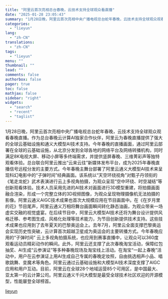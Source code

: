 ```yaml
---
title: "阿里云首次亮相总台春晚，云技术支持全球观众看直播"
date: "2025-01-28 23:05:43"
summary: "1月28日晚，阿里云首次亮相中央广播电视总台蛇年春晚，云技术支持全球观众观看春晚直播。作为总台春晚云..."
categories:
  - "lieyun"
lang:
  - "zh-CN"
translations:
  - "zh-CN"
tags:
  - "lieyun"
menu: ""
thumbnail: ""
lead: ""
comments: false
authorbox: false
pager: true
toc: false
mathjax: false
sidebar: "right"
widgets:
  - "search"
  - "recent"
  - "taglist"
---
```


1月28日晚，阿里云首次亮相中央广播电视总台蛇年春晚，云技术支持全球观众观看春晚直播。作为总台春晚云计算AI独家合作伙伴，阿里云为春晚直播提供了强大的全球云基础设施和通义大模型AI技术支持。今年春晚的直播画面，通过阿里云部署在全球的云基础设施，从北京分发到全球各地的网络平台及网络转播机构，同时满足8K电视大屏、移动小屏等多终端需求，并提供竖屏春晚、三维菁彩声等独特观看体验。总台联合阿里云推出“云来云往”新媒体发布平台，成为2025年春晚直播信号远程分发的主要方式。今年春晚主舞台部署了阿里云通义大模型AI技术来呈现科幻电影中的“子弹时间”经典画面。该系统以“天空环绕视角”对甄子丹领衔的《笔走龙蛇》武术表演进行云上多视角拍摄，为观众呈现“空中环绕、时空凝结”等创新观看体验。技术人员采用先进的AI技术对画面进行3D模型重建，将拍摄画面融合渲染，形成一个完整立体的3D视频图像，为观众呈现物理摄像机无法拍摄的影像。阿里云通义AIGC技术成果也首次大规模应用在节目画面中。在《在岁月里的花》节目尾声，阿里云通义万相将舞台画面瞬间转化静态油画，为观众带来一场虚实交融的视觉盛宴。在后续节目中，阿里云大模型AI技术还将为舞台设计提供风格迁移、参考图生成、风格化处理等技术能力，为节目创新提供技术支持。这些技术成果也应用到了去年夏天的巴黎奥运会上。去年7月，阿里云全面支撑巴黎奥运会实现历史性突破，云计算首次超越卫星成为奥运会的主要转播方式。今年春晚应用的“子弹时间” 云上多视角拍摄系统，也应用到赛事直播中，让观众可以360度观看运动员精彩动作的瞬间。此外，阿里云还支撑了此次春晚淘宝活动，保障红包抽奖、AI生成“云参演证”等多种春晚现场及淘宝线上活动。在淘宝“一起上春晚”活动中，用户在云参演证上用AI生成自己专属的春晚定妆照，自由挑选相声小品、唱歌跳舞、变魔术等角色。阿里云通过云基础设施和大模型AI技术深度支撑了AIGC应用和用户互动。目前，阿里云在全球28个地域运营85个可用区，是中国最大、亚太第一的云计算公司。阿里云通义千问大模型是最受全球技术社区欢迎的开源模型，性能屡登全球榜首。

[lieyun](https://www.lieyunpro.com/news/117176)
